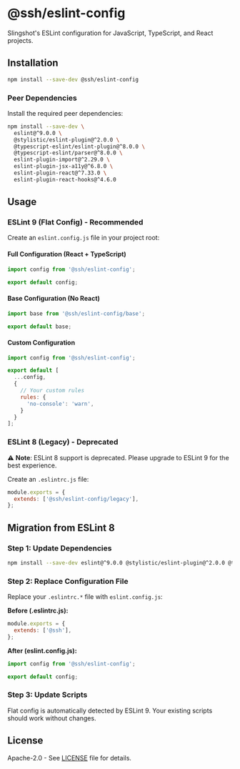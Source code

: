 # @ssh/eslint-config

Slingshot's ESLint configuration for JavaScript, TypeScript, and React projects.

## Installation

```bash
npm install --save-dev @ssh/eslint-config
```

### Peer Dependencies

Install the required peer dependencies:

```bash
npm install --save-dev \
  eslint@^9.0.0 \
  @stylistic/eslint-plugin@^2.0.0 \
  @typescript-eslint/eslint-plugin@^8.0.0 \
  @typescript-eslint/parser@^8.0.0 \
  eslint-plugin-import@^2.29.0 \
  eslint-plugin-jsx-a11y@^6.8.0 \
  eslint-plugin-react@^7.33.0 \
  eslint-plugin-react-hooks@^4.6.0
```

## Usage

### ESLint 9 (Flat Config) - Recommended

Create an `eslint.config.js` file in your project root:

#### Full Configuration (React + TypeScript)
```javascript
import config from '@ssh/eslint-config';

export default config;
```

#### Base Configuration (No React)
```javascript
import base from '@ssh/eslint-config/base';

export default base;
```

#### Custom Configuration
```javascript
import config from '@ssh/eslint-config';

export default [
  ...config,
  {
    // Your custom rules
    rules: {
      'no-console': 'warn',
    }
  }
];
```

### ESLint 8 (Legacy) - Deprecated

⚠️ **Note**: ESLint 8 support is deprecated. Please upgrade to ESLint 9 for the best experience.

Create an `.eslintrc.js` file:

```javascript
module.exports = {
  extends: ['@ssh/eslint-config/legacy'],
};
```

## Migration from ESLint 8

### Step 1: Update Dependencies
```bash
npm install --save-dev eslint@^9.0.0 @stylistic/eslint-plugin@^2.0.0 @typescript-eslint/eslint-plugin@^8.0.0 @typescript-eslint/parser@^8.0.0
```

### Step 2: Replace Configuration File
Replace your `.eslintrc.*` file with `eslint.config.js`:

**Before (.eslintrc.js):**
```javascript
module.exports = {
  extends: ['@ssh'],
};
```

**After (eslint.config.js):**
```javascript
import config from '@ssh/eslint-config';

export default config;
```

### Step 3: Update Scripts
Flat config is automatically detected by ESLint 9. Your existing scripts should work without changes.

## License

Apache-2.0 - See [LICENSE](LICENSE) file for details.
